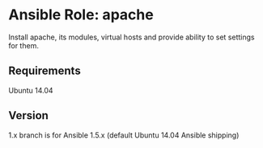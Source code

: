 # Ansible Role: apache

Install apache, its modules, virtual hosts and provide ability to set settings for them.

## Requirements

Ubuntu 14.04

## Version

1.x branch is for Ansible 1.5.x (default Ubuntu 14.04 Ansible shipping)
